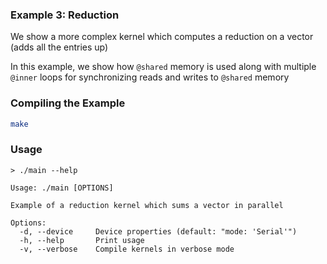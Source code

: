 ### Example 3: Reduction

We show a more complex kernel which computes a reduction on a vector (adds all the entries up)

In this example, we show how `@shared` memory is used along with multiple `@inner` loops for synchronizing reads and writes to `@shared` memory

### Compiling the Example

```bash
make
```

### Usage

```
> ./main --help

Usage: ./main [OPTIONS]

Example of a reduction kernel which sums a vector in parallel

Options:
  -d, --device     Device properties (default: "mode: 'Serial'")
  -h, --help       Print usage
  -v, --verbose    Compile kernels in verbose mode
```
